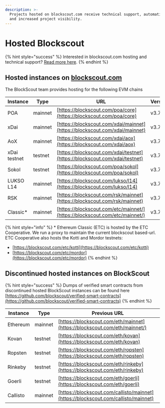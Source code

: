 ```yaml
---
description: >-
  Projects hosted on blockscout.com receive technical support, automatic updates
  and increased project visibility.
---
```


# Hosted Blockscout

{% hint style="success" %}
Interested in blockscout.com hosting and technical support? [Read more here](../../for-projects/premium-features/your-chain-on-blockscout.com.md).
{% endhint %}

## Hosted instances on [blockscout.com](http://blockscout.com)

The BlockScout team provides hosting for the following EVM chains

| Instance     | Type    | URL                                                                        | Version |
| ------------ | ------- | -------------------------------------------------------------------------- | ------- |
| POA          | mainnet | [https://blockscout.com/poa/core](https://blockscout.com/poa/core)         | v3.7.3  |
| xDai         | mainnet | [https://blockscout.com/xdai/mainnet](https://blockscout.com/xdai/mainnet) | v3.7.3  |
| AoX          | mainnet | [https://blockscout.com/xdai/aox](https://blockscout.com/xdai/aox)         | v3.7.3  |
| xDai testnet | testnet | [https://blockscout.com/xdai/testnet](https://blockscout.com/xdai/testnet) | v3.7.3  |
| Sokol        | testnet | [https://blockscout.com/poa/sokol](https://blockscout.com/poa/sokol)       | v3.7.3  |
| LUKSO L14    | mainnet | [https://blockscout.com/lukso/l14](https://blockscout.com/lukso/l14)       | v3.7.   |
| RSK          | mainnet | [https://blockscout.com/rsk/mainnet](https://blockscout.com/rsk/mainnet)   | v3.7.2  |
| Classic\*    | mainnet | [https://blockscout.com/etc/mainnet/](https://blockscout.com/etc/mainnet/) | v3.7.3  |

{% hint style="info" %}
\* Ethereum Classic (ETC) is hosted by the ETC Cooperative. We run a proxy to maintain the current blockscout based-url. ETC Cooperative also hosts the Kotti and Mordor testnets:

* [https://blockscout.com/etc/kotti](https://blockscout.com/etc/kotti)
* [https://blockscout.com/etc/mordor](https://blockscout.com/etc/mordor)
{% endhint %}

## Discontinued hosted instances on BlockScout

{% hint style="success" %}
Dumps of verified smart contracts from discontinued hosted BlockScout instances can be found here [https://github.com/blockscout/verified-smart-contracts](https://github.com/blockscout/verified-smart-contracts)
{% endhint %}

| Instance | Type    | Previous URL                                                                       |
| -------- | ------- | ---------------------------------------------------------------------------------- |
| Ethereum | mainnet | [https://blockscout.com/eth/mainnet](https://blockscout.com/eth/mainnet/)          |
| Kovan    | testnet | [https://blockscout.com/eth/kovan](https://blockscout.com/eth/kovan)               |
| Ropsten  | testnet | [https://blockscout.com/eth/ropsten](https://blockscout.com/eth/ropsten)           |
| Rinkeby  | testnet | [https://blockscout.com/eth/rinkeby](https://blockscout.com/eth/rinkeby)           |
| Goerli   | testnet | [https://blockscout.com/eth/goerli](https://blockscout.com/eth/goerli)             |
| Callisto | mainnet | [https://blockscout.com/callisto/mainnet](https://blockscout.com/callisto/mainnet) |

